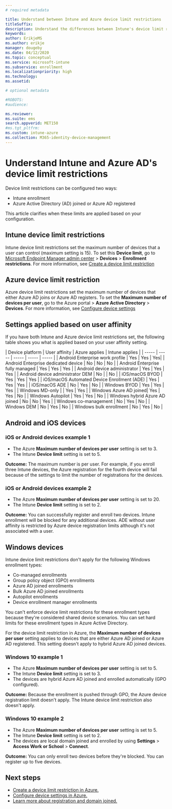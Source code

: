 ```yaml
---
# required metadata

title: Understand between Intune and Azure device limit restrictions
titleSuffix:
description: Understand the differences between Intune's device limit restrictions and Azure AD's delimit restrictions. 
keywords:
author: ErikjeMS
ms.author: erikje
manager: dougeby
ms.date: 04/12/2020
ms.topic: conceptual
ms.service: microsoft-intune
ms.subservice: enrollment
ms.localizationpriority: high
ms.technology:
ms.assetid: 

# optional metadata

#ROBOTS:
#audience:

ms.reviewer: 
ms.suite: ems
search.appverid: MET150
#ms.tgt_pltfrm:
ms.custom: intune-azure
ms.collection: M365-identity-device-management
---
```


# Understand Intune and Azure AD's device limit restrictions

Device limit restrictions can be configured two ways:
- Intune enrollment
- Azure Active Directory (AD) joined or Azure AD registered

This article clarifies when these limits are applied based on your configuration.

## Intune device limit restrictions

Intune device limit restrictions set the maximum number of devices that a user can control (maximum setting is 15). To set this **Device limit**, go to [Microsoft Endpoint Manager admin center](https://go.microsoft.com/fwlink/?linkid=2109431) > **Devices** > **Enrollment restrictions**. For more information, see [Create a device limit restriction](enrollment-restrictions-set.md#create-a-device-limit-restriction)

## Azure device limit restriction

Azure device limit restrictions set the maximum number of devices that either Azure AD joins or Azure AD registers. To set the **Maximum number of devices per user**, go to the Azure portal > **Azure Active Directory** > **Devices**. For more information, see [Configure device settings](https://docs.microsoft.com/azure/active-directory/devices/device-management-azure-portal)

## Settings applied based on user affinity

If you have both Intune and Azure device limit restrictions set, the following table shows you what is applied based on your user affinity setting.

| Device platform | User affinity | Azure applies | Intune applies |
| ----- | ----- | ----- | ----- | ----- |
| Android Enterprise work profile | Yes | Yes | Yes|
| Android Enterprise dedicated device | No | No | No |
| Android Enterprise fully managed | Yes | Yes | Yes |
| Android device administrator | Yes | Yes | Yes |
| Android device administrator DEM | No | | No | 
| iOS/macOS BYOD | Yes | Yes | Yes |
| iOS/macOS Automated Device Enrollment (ADE) | Yes | Yes | Yes |
| iOS/macOS ADE | No | Yes | No |
| Windows BYOD | Yes | Yes | Yes |
| Windows MD-only | | Yes | Yes |
| Windows Azure AD joined| Yes | Yes | No |
| Windows Autopilot | Yes | Yes | No |
| Windows hybrid Azure AD joined | No | No | Yes |
| Windows co-management | No | Yes | No |
| Windows DEM | No | Yes | No |
| Windows bulk enrollment | No | Yes | No |


## Android and iOS devices

### iOS or Android devices example 1

- The Azure **Maximum number of devices per user** setting is set to 3.
- The Intune **Device limit** setting is set to 5.
 
**Outcome:** The maximum number is per user. For example, if you enroll three Intune devices, the Azure registration for the fourth device will fail because of the settings to limit the number of registrations for the devices.

### iOS or Android devices example 2

- The Azure **Maximum number of devices per user** setting is set to 20.
- The Intune **Device limit** setting is set to 2.

**Outcome:** You can successfully register and enroll two devices. Intune enrollment will be blocked for any additional devices. ADE without user affinity is restricted by Azure device registration limits although it's not associated with a user.

## Windows devices

Intune device limit restrictions don't apply for the following Windows enrollment types:
- Co-managed enrollments
- Group policy object (GPO) enrollments
- Azure AD joined enrollments
- Bulk Azure AD joined enrollments
- Autopilot enrollments
- Device enrollment manager enrollments

You can't enforce device limit restrictions for these enrollment types because they're considered shared device scenarios. You can set hard limits for these enrollment types in Azure Active Directory.

For the device limit restriction in Azure, the **Maximum number of devices per user** setting applies to devices that are either Azure AD joined or Azure AD registered. This setting doesn't apply to hybrid Azure AD joined devices.

### Windows 10 example 1

- The Azure **Maximum number of devices per user** setting is set to 5.
- The Intune **Device limit** setting is set to 3.
- The devices are hybrid Azure AD joined and enrolled automatically (GPO configured).

**Outcome:** Because the enrollment is pushed through GPO, the Azure device registration limit doesn't apply.  The Intune device limit restriction also doesn't apply.

### Windows 10 example 2

- The Azure **Maximum number of devices per user** setting is set to 5.
- The Intune **Device limit** setting is set to 2.
- The devices are local domain joined and enrolled by using **Settings** > **Access Work or School** > **Connect**.

**Outcome:** You can only enroll two devices before they're blocked. You can register up to five devices.


## Next steps

- [Create a device limit restriction in Azure.](https://docs.microsoft.com/azure/active-directory/devices/device-management-azure-portal#configure-device-settings)
- [Configure device settings in Azure.](enrollment-restrictions-set.md#create-a-device-limit-restriction)
- [Learn more about registration and domain joined.](https://docs.microsoft.com/azure/active-directory/devices/overview#getting-devices-in-azure-ad)
